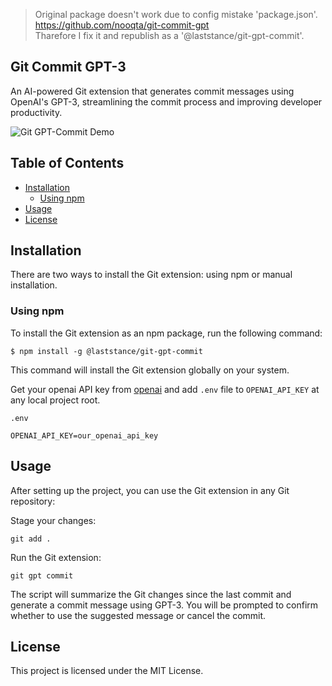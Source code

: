 > Original package doesn't work due to config mistake 'package.json'. https://github.com/nooqta/git-commit-gpt  
> Tharefore I fix it and republish as a '@laststance/git-gpt-commit'.

Git Commit GPT-3
-----------
An AI-powered Git extension that generates commit messages using OpenAI's GPT-3, streamlining the commit process and improving developer productivity.

![Git GPT-Commit Demo](./assets/git-gpt-commit.gif)

Table of Contents
-----
- [Installation](#Installation)
    - [Using npm](#Using-npm)
- [Usage](#Usage)
- [License](#License)

Installation
------
There are two ways to install the Git extension: using npm or manual installation.

### Using npm

To install the Git extension as an npm package, run the following command:

```
$ npm install -g @laststance/git-gpt-commit
```

This command will install the Git extension globally on your system.

Get your openai API key from [openai](https://platform.openai.com/account/api-keys) and add `.env` file to `OPENAI_API_KEY` at any local project root.  

`.env`
```
OPENAI_API_KEY=our_openai_api_key
```

Usage
-----

After setting up the project, you can use the Git extension in any Git repository:

Stage your changes:
```
git add .
```
Run the Git extension:
```
git gpt commit
```
The script will summarize the Git changes since the last commit and generate a commit message using GPT-3. You will be prompted to confirm whether to use the suggested message or cancel the commit.

License
----
This project is licensed under the MIT License.
